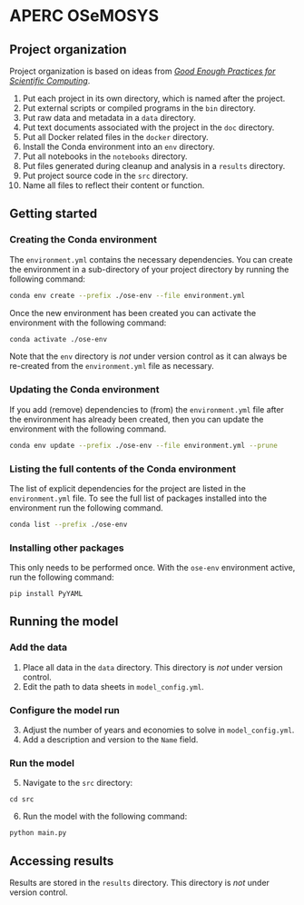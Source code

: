 # APERC OSeMOSYS

## Project organization

Project organization is based on ideas from [_Good Enough Practices for Scientific Computing_](https://journals.plos.org/ploscompbiol/article?id=10.1371/journal.pcbi.1005510).

1. Put each project in its own directory, which is named after the project.
2. Put external scripts or compiled programs in the `bin` directory.
3. Put raw data and metadata in a `data` directory.
4. Put text documents associated with the project in the `doc` directory.
5. Put all Docker related files in the `docker` directory.
6. Install the Conda environment into an `env` directory. 
7. Put all notebooks in the `notebooks` directory.
8. Put files generated during cleanup and analysis in a `results` directory.
9. Put project source code in the `src` directory.
10. Name all files to reflect their content or function.

## Getting started

### Creating the Conda environment

The `environment.yml` contains the necessary dependencies. You can create the 
environment in a sub-directory of your project directory by running the following command:

```bash
conda env create --prefix ./ose-env --file environment.yml
```

Once the new environment has been created you can activate the environment with the following 
command:

```bash
conda activate ./ose-env
```

Note that the `env` directory is *not* under version control as it can always be re-created from 
the `environment.yml` file as necessary.

### Updating the Conda environment

If you add (remove) dependencies to (from) the `environment.yml` file after the environment has 
already been created, then you can update the environment with the following command.

```bash
conda env update --prefix ./ose-env --file environment.yml --prune
```

### Listing the full contents of the Conda environment

The list of explicit dependencies for the project are listed in the `environment.yml` file. To see the full list of packages installed into the environment run the following command.

```bash
conda list --prefix ./ose-env
```

### Installing other packages

This only needs to be performed once. With the `ose-env` environment active, run the following command:

```
pip install PyYAML
```

## Running the model

### Add the data
1. Place all data in the `data` directory. This directory is *not* under version control.
2. Edit the path to data sheets in `model_config.yml`.

### Configure the model run
3. Adjust the number of years and economies to solve in `model_config.yml`.
4. Add a description and version to the `Name` field.

### Run the model
5. Navigate to the `src` directory:
```
cd src
```

6. Run the model with the following command: 
```
python main.py
```

## Accessing results

Results are stored in the `results` directory. This directory is *not* under version control.
